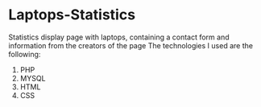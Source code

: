 # Laptops-Statistics

Statistics display page with laptops, containing a contact form and information from the creators of the page
The technologies I used are the following:
1. PHP
2. MYSQL
3. HTML
4. CSS
